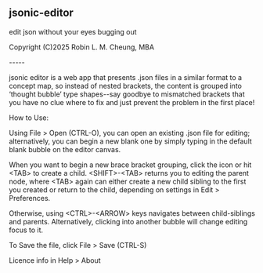## jsonic-editor

edit json without your eyes bugging out

Copyright (C)2025 Robin L. M. Cheung, MBA

\-----

jsonic editor is a web app that presents .json files in a similar format to a concept map, so instead of nested brackets, the content is grouped into ‘thought bubble’ type shapes--say goodbye to mismatched brackets that you have no clue where to fix and just prevent the problem in the first place!

How to Use:

Using File > Open (CTRL-O), you can open an existing .json file for editing; alternatively, you can begin a new blank one by simply typing in the default blank bubble on the editor canvas.

When you want to begin a new brace bracket grouping, click the icon or hit \<TAB> to create a child. \<SHIFT>-\<TAB> returns you to editing the parent node, where \<TAB> again can either create a new child sibling to the first you created or return to the child, depending on settings in Edit > Preferences. 

Otherwise, using \<CTRL>-\<ARROW> keys navigates between child-siblings and parents. Alternatively, clicking into another bubble will change editing focus to it.

To Save the file, click File > Save (CTRL-S) 

Licence info in Help > About